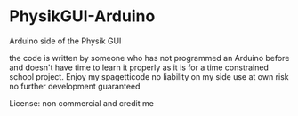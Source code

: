 # PhysikGUI-Arduino
Arduino side of the Physik GUI

the code is written by someone who has not programmed an Arduino before and doesn't have time to learn it properly as it is for a time constrained school project.
Enjoy my spagetticode
no liability on my side
use at own risk
no further development guaranteed

License: non commercial and credit me
